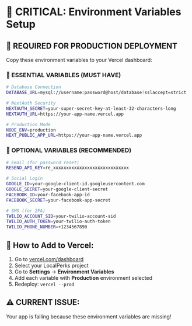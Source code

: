# 🔧 **CRITICAL: Environment Variables Setup**

## 🚨 **REQUIRED FOR PRODUCTION DEPLOYMENT**

Copy these environment variables to your Vercel dashboard:

### **🔑 ESSENTIAL VARIABLES (MUST HAVE)**

```bash
# Database Connection
DATABASE_URL=mysql://username:password@host/database?sslaccept=strict

# NextAuth Security
NEXTAUTH_SECRET=your-super-secret-key-at-least-32-characters-long
NEXTAUTH_URL=https://your-app-name.vercel.app

# Production Mode
NODE_ENV=production
NEXT_PUBLIC_APP_URL=https://your-app-name.vercel.app
```

### **📧 OPTIONAL VARIABLES (RECOMMENDED)**

```bash
# Email (for password reset)
RESEND_API_KEY=re_xxxxxxxxxxxxxxxxxxxxxxxxxxxxx

# Social Login
GOOGLE_ID=your-google-client-id.googleusercontent.com
GOOGLE_SECRET=your-google-client-secret
FACEBOOK_ID=your-facebook-app-id
FACEBOOK_SECRET=your-facebook-app-secret

# SMS (for 2FA)
TWILIO_ACCOUNT_SID=your-twilio-account-sid
TWILIO_AUTH_TOKEN=your-twilio-auth-token
TWILIO_PHONE_NUMBER=+1234567890
```

## 🚀 **How to Add to Vercel:**

1. Go to [vercel.com/dashboard](https://vercel.com/dashboard)
2. Select your LocalPerks project
3. Go to **Settings** → **Environment Variables**
4. Add each variable with **Production** environment selected
5. Redeploy: `vercel --prod`

## ⚠️ **CURRENT ISSUE:**
Your app is failing because these environment variables are missing!

